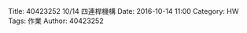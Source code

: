 Title: 40423252  10/14 四連桿機構
Date: 2016-10-14 11:00
Category: HW
Tags: 作業
Author: 40423252



<!-- PELICAN_END_SUMMARY -->

